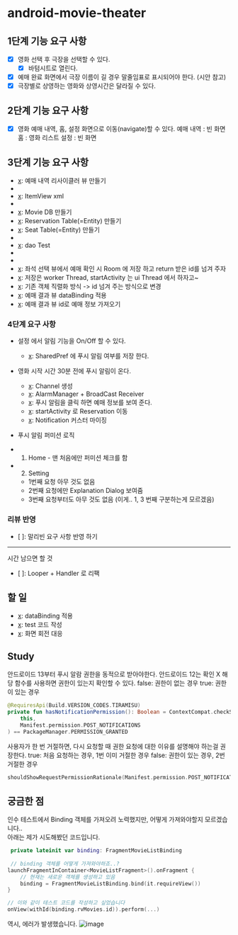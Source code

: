 # android-movie-theater

## 1단계 기능 요구 사항

- [x] 영화 선택 후 극장을 선택할 수 있다.
    - [x] 바텀시트로 열린다.
- [x] 예매 완료 화면에서 극장 이름이 길 경우 말줄임표로 표시되어야 한다. (시안 참고)
- [x] 극장별로 상영하는 영화와 상영시간은 달라질 수 있다.

## 2단계 기능 요구 사항

- [x] 영화 예매 내역, 홈, 설정 화면으로 이동(navigate)할 수 있다.
  예매 내역 : 빈 화면
  홈 : 영화 리스트
  설정 : 빈 화면

## 3단계 기능 요구 사항

- [x]: 예매 내역 리사이클러 뷰 만들기
- [x]: Adapter
- [x]: ItemView xml
- [x]: ViewHolder
- [x]: Movie DB 만들기
- [x]: Reservation Table(=Entity) 만들기
- [x]: Seat Table(=Entity) 만들기
- [x]: dao
- [x]: dao Test
- [x]: Mapper (Entity -> Domain Model)
- [x]: repository
- [x]: 좌석 선택 뷰에서 예매 확인 시 Room 에 저장 하고 return 받은 id를 넘겨 주자
- [x]: 저장은 worker Thread, startActivity 는 ui Thread 에서 하자고~
- [x]: 기존 객체 직렬화 방식 -> id 넘겨 주는 방식으로 변경
- [x]: 예매 결과 뷰 dataBinding 적용
- [x]: 예매 결과 뷰 id로 예매 정보 가져오기

### 4단계 요구 사항

- 설정 에서 알림 기능을 On/Off 할 수 있다.
  - [x]: SharedPref 에 푸시 알림 여부를 저장 한다.
- 영화 시작 시간 30분 전에 푸시 알림이 온다.
  - [x]: Channel 생성
  - [x]: AlarmManager + BroadCast Receiver
  - [x]: 푸시 알림을 클릭 하면 예매 정보를 보여 준다.
  - [x]: startActivity 로 Reservation 이동
  - [x]: Notification 커스터 마이징

- 푸시 알림 퍼미션 로직
-
    1) Home - 맨 처음에만 퍼미션 체크를 함
-
    2) Setting

    - 1번째 요청 아무 것도 없음
    - 2번째 요청에만 Explanation Dialog 보여줌
    - 3번째 요청부터도 아무 것도 없음 (이게.. 1, 3 번째 구분하는게 모르겠음)

### 리뷰 반영

- [ ]: 말리빈 요구 사항 반영 하기

----  
시간 남으면 할 것

- [ ]: Looper + Handler 로 리팩

## 할 일

- [x]: dataBinding 적용
- [x]: test 코드 작성
- [x]: 화면 회전 대응

## Study

안드로이드 13부터 푸시 알람 권한을 동적으로 받아야한다.
안드로이드 12는 확인 X
해당 함수를 사용하면 권한이 있는지 확인할 수 있다.
false: 권한이 없는 경우
true: 권한이 있는 경우

```kotlin
@RequiresApi(Build.VERSION_CODES.TIRAMISU)
private fun hasNotificationPermission(): Boolean = ContextCompat.checkSelfPermission(
    this,
    Manifest.permission.POST_NOTIFICATIONS
) == PackageManager.PERMISSION_GRANTED
```

사용자가 한 번 거절하면, 다시 요청할 때 권한 요청에 대한 이유를 설명해야 하는걸 권장한다.
true: 처음 요청하는 경우, 1번 이미 거절한 경우
false: 권한이 있는 경우, 2번 거절한 경우

```kotlin
shouldShowRequestPermissionRationale(Manifest.permission.POST_NOTIFICATIONS)
```

## 궁금한 점 
인수 테스트에서 Binding 객체를 가져오려 노력했지만, 어떻게 가져와야할지 모르겠습니다..  
아래는 제가 시도해봤던 코드입니다.
```kotlin
 private lateinit var binding: FragmentMovieListBinding
 
 // binding 객체를 어떻게 가져와야하죠..?
launchFragmentInContainer<MovieListFragment>().onFragment {
    // 현재는 새로운 객체를 생성하고 있음
    binding = FragmentMovieListBinding.bind(it.requireView()) 
}

// 이와 같이 테스트 코드를 작성하고 싶었습니다
onView(withId(binding.rvMovies.id)).perform(...)
```
역시, 에러가 발생했습니다.
![image](https://github.com/android/architecture-components-samples/assets/87055456/315cad6d-975b-4273-8d86-f31c49ba2066)
